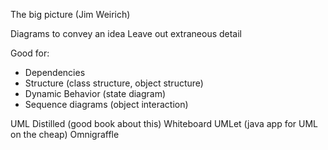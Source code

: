 The big picture (Jim Weirich)

Diagrams to convey an idea
Leave out extraneous detail

Good for:
* Dependencies
* Structure (class structure, object structure)
* Dynamic Behavior (state diagram)
* Sequence diagrams (object interaction)

UML Distilled (good book about this)
Whiteboard
UMLet (java app for UML on the cheap)
Omnigraffle
